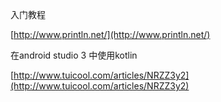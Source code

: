 入门教程

[http://www.println.net/](http://www.println.net/)

在android studio 3 中使用kotlin

[http://www.tuicool.com/articles/NRZZ3y2](http://www.tuicool.com/articles/NRZZ3y2)